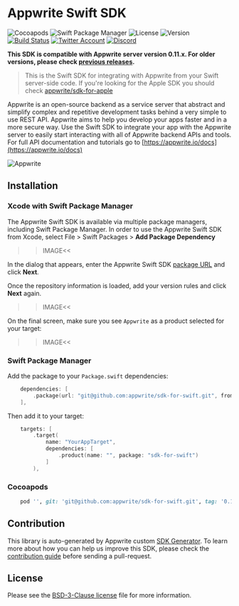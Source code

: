 # Appwrite Swift SDK

![Cocoapods](https://img.shields.io/cocoapods/v/Appwrite.svg?color=green&style=flat-square)
![Swift Package Manager](https://img.shields.io/github/v/release/appwrite/sdk-for-swift.svg?color=green&style=flat-square)
![License](https://img.shields.io/github/license/appwrite/sdk-for-swift.svg?style=flat-square)
![Version](https://img.shields.io/badge/api%20version-0.11.0-blue.svg?style=flat-square)
[![Build Status](https://img.shields.io/travis/com/appwrite/sdk-generator?style=flat-square)](https://travis-ci.com/appwrite/sdk-generator)
[![Twitter Account](https://img.shields.io/twitter/follow/appwrite_io?color=00acee&label=twitter&style=flat-square)](https://twitter.com/appwrite_io)
[![Discord](https://img.shields.io/discord/564160730845151244?label=discord&style=flat-square)](https://appwrite.io/discord)

**This SDK is compatible with Appwrite server version 0.11.x. For older versions, please check [previous releases](https://github.com/appwrite/sdk-for-swift/releases).**

 > This is the Swift SDK for integrating with Appwrite from your Swift server-side code. If you're looking for the Apple SDK you should check [appwrite/sdk-for-apple](https://github.com/appwrite/sdk-for-apple)

Appwrite is an open-source backend as a service server that abstract and simplify complex and repetitive development tasks behind a very simple to use REST API. Appwrite aims to help you develop your apps faster and in a more secure way. Use the Swift SDK to integrate your app with the Appwrite server to easily start interacting with all of Appwrite backend APIs and tools. For full API documentation and tutorials go to [https://appwrite.io/docs](https://appwrite.io/docs)

![Appwrite](https://appwrite.io/images/github.png)

## Installation

### Xcode with Swift Package Manager

The Appwrite Swift SDK is available via multiple package managers, including Swift Package Manager. In order to use the Appwrite Swift SDK from Xcode, select File > Swift Packages > **Add Package Dependency**

>>IMAGE<<

In the dialog that appears, enter the Appwrite Swift SDK [package URL](git@github.com:appwrite/sdk-for-swift.git) and click **Next**.

Once the repository information is loaded, add your version rules and click **Next** again.

>>IMAGE<<

On the final screen, make sure you see `Appwrite` as a product selected for your target:

>>IMAGE<<

### Swift Package Manager

Add the package to your `Package.swift` dependencies:

```swift
    dependencies: [
        .package(url: "git@github.com:appwrite/sdk-for-swift.git", from: "0.1.0"),
    ],
```

Then add it to your target:

```swift
    targets: [
        .target(
            name: "YourAppTarget",
            dependencies: [
                .product(name: "", package: "sdk-for-swift")
            ]
        ),
```

### Cocoapods

```ruby
    pod '', git: 'git@github.com:appwrite/sdk-for-swift.git', tag: '0.1.0'
```


## Contribution

This library is auto-generated by Appwrite custom [SDK Generator](https://github.com/appwrite/sdk-generator). To learn more about how you can help us improve this SDK, please check the [contribution guide](https://github.com/appwrite/sdk-generator/blob/master/CONTRIBUTING.md) before sending a pull-request.

## License

Please see the [BSD-3-Clause license](https://raw.githubusercontent.com/appwrite/appwrite/master/LICENSE) file for more information.